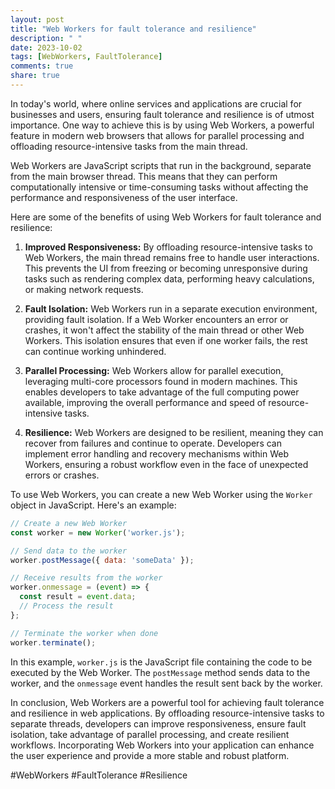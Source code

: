 ```yaml
---
layout: post
title: "Web Workers for fault tolerance and resilience"
description: " "
date: 2023-10-02
tags: [WebWorkers, FaultTolerance]
comments: true
share: true
---
```


In today's world, where online services and applications are crucial for businesses and users, ensuring fault tolerance and resilience is of utmost importance. One way to achieve this is by using Web Workers, a powerful feature in modern web browsers that allows for parallel processing and offloading resource-intensive tasks from the main thread.

Web Workers are JavaScript scripts that run in the background, separate from the main browser thread. This means that they can perform computationally intensive or time-consuming tasks without affecting the performance and responsiveness of the user interface.

Here are some of the benefits of using Web Workers for fault tolerance and resilience:

1. **Improved Responsiveness:** By offloading resource-intensive tasks to Web Workers, the main thread remains free to handle user interactions. This prevents the UI from freezing or becoming unresponsive during tasks such as rendering complex data, performing heavy calculations, or making network requests.

2. **Fault Isolation:** Web Workers run in a separate execution environment, providing fault isolation. If a Web Worker encounters an error or crashes, it won't affect the stability of the main thread or other Web Workers. This isolation ensures that even if one worker fails, the rest can continue working unhindered.

3. **Parallel Processing:** Web Workers allow for parallel execution, leveraging multi-core processors found in modern machines. This enables developers to take advantage of the full computing power available, improving the overall performance and speed of resource-intensive tasks.

4. **Resilience:** Web Workers are designed to be resilient, meaning they can recover from failures and continue to operate. Developers can implement error handling and recovery mechanisms within Web Workers, ensuring a robust workflow even in the face of unexpected errors or crashes.

To use Web Workers, you can create a new Web Worker using the `Worker` object in JavaScript. Here's an example:

```javascript
// Create a new Web Worker
const worker = new Worker('worker.js');

// Send data to the worker
worker.postMessage({ data: 'someData' });

// Receive results from the worker
worker.onmessage = (event) => {
  const result = event.data;
  // Process the result
};

// Terminate the worker when done
worker.terminate();
```

In this example, `worker.js` is the JavaScript file containing the code to be executed by the Web Worker. The `postMessage` method sends data to the worker, and the `onmessage` event handles the result sent back by the worker.

In conclusion, Web Workers are a powerful tool for achieving fault tolerance and resilience in web applications. By offloading resource-intensive tasks to separate threads, developers can improve responsiveness, ensure fault isolation, take advantage of parallel processing, and create resilient workflows. Incorporating Web Workers into your application can enhance the user experience and provide a more stable and robust platform.

#WebWorkers #FaultTolerance #Resilience